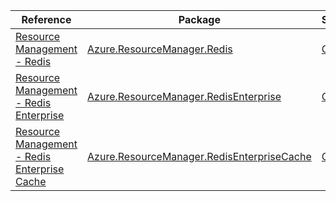 | Reference | Package | Source |
|---|---|---|
|[Resource Management - Redis](resourcemanager.redis-readme.md)|[Azure.ResourceManager.Redis](https://www.nuget.org/packages/Azure.ResourceManager.Redis)|[GitHub](https://github.com/Azure/azure-sdk-for-net/blob/main/sdk/redis/Azure.ResourceManager.Redis)|
|[Resource Management - Redis Enterprise](resourcemanager.redisenterprise-readme.md)|[Azure.ResourceManager.RedisEnterprise](https://www.nuget.org/packages/Azure.ResourceManager.RedisEnterprise)|[GitHub](https://github.com/Azure/azure-sdk-for-net/blob/main/sdk/redisenterprise/Azure.ResourceManager.RedisEnterprise)|
|[Resource Management - Redis Enterprise Cache](resourcemanager.redisenterprisecache-readme.md)|[Azure.ResourceManager.RedisEnterpriseCache](https://www.nuget.org/packages/Azure.ResourceManager.RedisEnterpriseCache)|[GitHub](https://github.com/Azure/azure-sdk-for-net/blob/main/sdk/redisenterprise/Azure.ResourceManager.RedisEnterpriseCache)|
